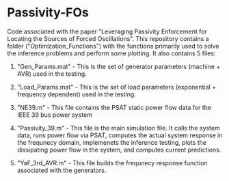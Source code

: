 # Passivity-FOs
Code associated with the paper "Leveraging Passivity Enforcement for Locating the Sources of Forced Oscillations". This repository contains a folder ("Optimization_Functions") with the functions primarily used to solve the inference problems and perform some plotting. It also contains 5 files:

1) "Gen_Params.mat" - This is the set of generator parameters (machine + AVR) used in the testing.

2) "Load_Params.mat" - This is the set of load parameters (exponential + frequency dependent) used in the testing.

3) "NE39.m" - This file contains the PSAT static power flow data for the IEEE 39 bus power system

4) "Passivity_39.m" - This file is the main simulation file. It calls the system data, runs power flow via PSAT, computes the actual system response in the frequnecy domain, implemenets the inference testing, plots the dissipating power flow in the system, and computes current predictions.

5) "YaF_3rd_AVR.m" - This file builds the frequnecy response function associated with the generators.
